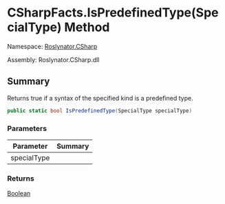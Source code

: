 # CSharpFacts\.IsPredefinedType\(SpecialType\) Method

Namespace: [Roslynator.CSharp](../../README.md)

Assembly: Roslynator\.CSharp\.dll

## Summary

Returns true if a syntax of the specified kind is a predefined type\.

```csharp
public static bool IsPredefinedType(SpecialType specialType)
```

### Parameters

| Parameter | Summary |
| --------- | ------- |
| specialType | |

### Returns

[Boolean](https://docs.microsoft.com/en-us/dotnet/api/system.boolean)


